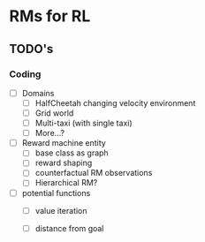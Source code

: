 # RMs for RL

## TODO's

### Coding
- [ ] Domains
    - [ ] HalfCheetah changing velocity environment
    - [ ] Grid world
    - [ ] Multi-taxi (with single taxi)
    - [ ] More...?
- [ ] Reward machine entity
    - [ ] base class as graph
    - [ ] reward shaping
    - [ ] counterfactual RM observations
    - [ ] Hierarchical RM?
- [ ] potential functions
    - [ ] value iteration
    - [ ] distance from goal

